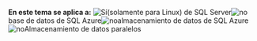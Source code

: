 <Token>**En este tema se aplica a:** ![Sí](media/yes.png)(solamente para Linux) de SQL Server![no](media/no.png)base de datos de SQL Azure![no](media/no.png)almacenamiento de datos de SQL Azure![no](media/no.png)Almacenamiento de datos paralelos</Token>